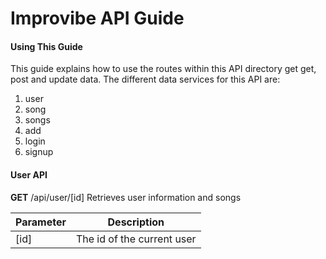 
# Improvibe API Guide

#### Using This Guide
This guide explains how to use the routes within this API directory get get, post and update data. The different data services for this API are:
  1. user
  2. song
  3. songs
  4. add
  5. login
  6. signup

#### User API
**GET**
/api/user/[id]
Retrieves user information and songs

| Parameter      | Description |
| ----------- | ----------- |
| [id]    | The id of the current user       |

